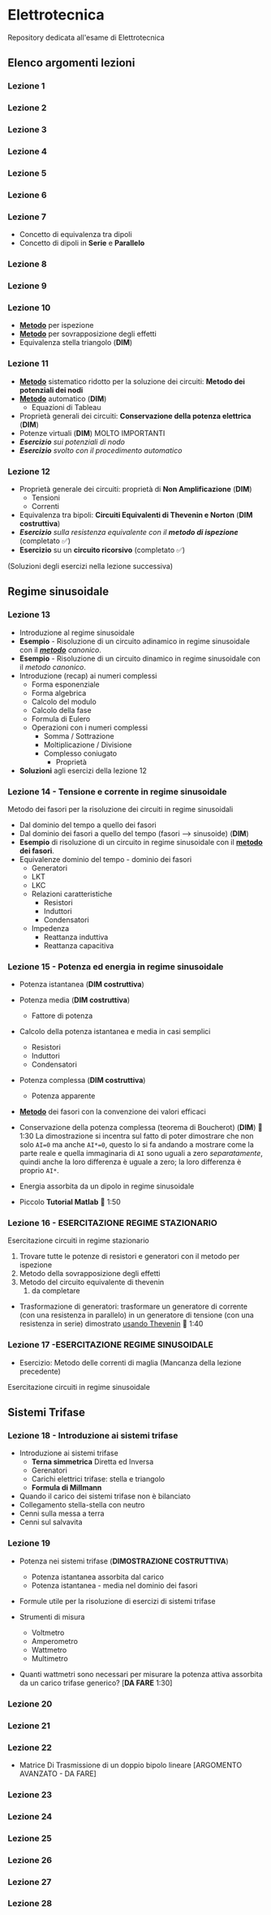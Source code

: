 # Elettrotecnica
Repository dedicata all'esame di Elettrotecnica

## Elenco argomenti lezioni

### Lezione 1

### Lezione 2

### Lezione 3

### Lezione 4

### Lezione 5

### Lezione 6

### Lezione 7

- Concetto di equivalenza tra dipoli
- Concetto di dipoli in **Serie** e **Parallelo**

### Lezione 8

### Lezione 9

### Lezione 10

- **<u>Metodo</u>** per ispezione
- **<u>Metodo</u>** per sovrapposizione degli effetti
- Equivalenza stella triangolo (**DIM**)

### Lezione 11

- **<u>Metodo</u>** sistematico ridotto per la soluzione dei circuiti: **Metodo dei potenziali dei nodi**
- **<u>Metodo</u>** automatico (**DIM**)
  - Equazioni di Tableau
- Proprietà generali dei circuiti: **Conservazione della potenza elettrica** (**DIM**)
- Potenze virtuali (**DIM**) MOLTO IMPORTANTI
- ***Esercizio** sui potenziali di nodo*
- ***Esercizio** svolto con il procedimento automatico*

### Lezione 12

- Proprietà generale dei circuiti: proprietà di **Non Amplificazione** (**DIM**)
  - Tensioni
  - Correnti
- Equivalenza tra bipoli: **Circuiti Equivalenti di Thevenin e Norton** (**DIM costruttiva**)
- ***Esercizio** sulla resistenza equivalente con il **metodo di ispezione*** (completato :white_check_mark:)
- **Esercizio** su un **circuito ricorsivo** (completato :white_check_mark:)

(Soluzioni degli esercizi nella lezione successiva)

## Regime sinusoidale

### Lezione 13

- Introduzione al regime sinusoidale
- **Esempio** - Risoluzione di un circuito adinamico in regime sinusoidale con il ***<u>metodo</u>** canonico*.
- **Esempio** - Risoluzione di un circuito dinamico in regime sinusoidale con il *metodo canonico*.
- Introduzione (recap) ai numeri complessi
  - Forma esponenziale
  - Forma algebrica
  - Calcolo del modulo
  - Calcolo della fase
  - Formula di Eulero
  - Operazioni con i numeri complessi
    - Somma / Sottrazione
    - Moltiplicazione / Divisione
    - Complesso coniugato
      - Proprietà
- **Soluzioni** agli esercizi della lezione 12

### Lezione 14 - Tensione e corrente in regime sinusoidale

Metodo dei fasori per la risoluzione dei circuiti in regime sinusoidali

- Dal dominio del tempo a quello dei fasori
- Dal dominio dei fasori a quello del tempo (fasori --> sinusoide) (**DIM**)
- **Esempio** di risoluzione di un circuito in regime sinusoidale con il **<u>metodo</u> dei fasori**.
- Equivalenze dominio del tempo - dominio dei fasori
  - Generatori
  - LKT
  - LKC
  - Relazioni caratteristiche
    - Resistori
    - Induttori
    - Condensatori
  - Impedenza
    - Reattanza induttiva
    - Reattanza capacitiva

### Lezione 15 - Potenza ed energia in regime sinusoidale

- Potenza istantanea (**DIM costruttiva**)
- Potenza media (**DIM costruttiva**)
  - Fattore di potenza
- Calcolo della potenza istantanea e media in casi semplici
  - Resistori
  - Induttori
  - Condensatori
- Potenza complessa (**DIM costruttiva**)
  - Potenza apparente
- **<u>Metodo</u>** dei fasori con la convenzione dei valori efficaci

- Conservazione della potenza complessa (teorema di Boucherot) (**DIM**) :checkered_flag: 1:30
  La dimostrazione si incentra sul fatto di poter dimostrare che non solo `AI=0` ma anche `AI*=0`, questo lo si fa andando a mostrare come la parte reale e quella immaginaria di `AI` sono uguali a zero *separatamente*, quindi anche la loro differenza è uguale a zero; la loro differenza è proprio `AI*`.
- Energia assorbita da un dipolo in regime sinusoidale
- Piccolo **Tutorial Matlab** :checkered_flag: 1:50

### Lezione 16 - ESERCITAZIONE REGIME STAZIONARIO

Esercitazione circuiti in regime stazionario

1. Trovare tutte le potenze di resistori e generatori con il metodo per ispezione
2. Metodo della sovrapposizione degli effetti
3. Metodo del circuito equivalente di thevenin
   1. da completare

- Trasformazione di generatori: trasformare un generatore di corrente (con una resistenza in parallelo) in un generatore di tensione (con una resistenza in serie) dimostrato <u>usando Thevenin</u> :checkered_flag: 1:40

### Lezione 17 -ESERCITAZIONE REGIME SINUSOIDALE

- Esercizio: Metodo delle correnti di maglia (Mancanza della lezione precedente)

Esercitazione circuiti in regime sinusoidale



## Sistemi Trifase

### Lezione 18 - Introduzione ai sistemi trifase

- Introduzione ai sistemi trifase
  - **Terna simmetrica** Diretta ed Inversa
  - Gerenatori
  - Carichi elettrici trifase: stella e triangolo
  - **Formula di Millmann**
- Quando il carico dei sistemi trifase non è bilanciato
- Collegamento stella-stella con neutro
- Cenni sulla messa a terra
- Cenni sul salvavita

### Lezione 19

- Potenza nei sistemi trifase (**DIMOSTRAZIONE COSTRUTTIVA**)
  - Potenza istantanea assorbita dal carico
  - Potenza istantanea - media nel dominio dei fasori
- Formule utile per la risoluzione di esercizi di sistemi trifase
- Strumenti di misura
  - Voltmetro
  - Amperometro
  - Wattmetro
  - Multimetro

- Quanti wattmetri sono necessari per misurare la potenza attiva assorbita da un carico trifase generico? [**DA FARE** 1:30]

### Lezione 20



### Lezione 21



### Lezione 22

- Matrice Di Trasmissione di un doppio bipolo lineare [ARGOMENTO AVANZATO - DA FARE]

### Lezione 23

### Lezione 24

### Lezione 25

### Lezione 26

### Lezione 27

### Lezione 28